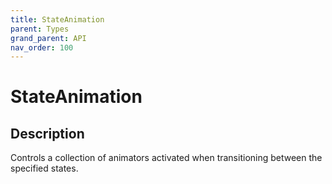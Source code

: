```yaml
---
title: StateAnimation
parent: Types
grand_parent: API
nav_order: 100
---
```


# StateAnimation

## Description

Controls a collection of animators activated when transitioning between the specified states.
